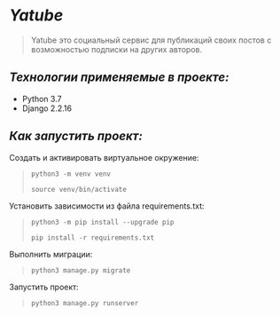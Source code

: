 # **_Yatube_**

> Yatube это социальный сервис для публикаций своих постов с возможностью подписки на других авторов.

## **_Технологии применяемые в проекте:_**

- Python 3.7
- Django 2.2.16

## **_Как запустить проект:_**

Cоздать и активировать виртуальное окружение:

>```python3 -m venv venv```
> 
>```source venv/bin/activate```

Установить зависимости из файла requirements.txt:

>```python3 -m pip install --upgrade pip```
> 
> ```pip install -r requirements.txt```


Выполнить миграции:

>```python3 manage.py migrate```

Запустить проект:

>```python3 manage.py runserver```
